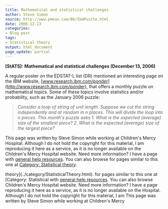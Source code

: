 ```yaml
---
title: Mathematical and statistical challenges
author: Steve Simon
source: http://www.pmean.com/06/IbmPuzzle.html
date: 2006-12-13
categories:
- Blog post
tags:
- Statistical theory
output: html_document
page_update: partial
---
```

**[StATS]:** **Mathematical and statistical
challenges (December 13, 2006)**

A regular poster on the EDSTAT-L list (DR) mentioned an interesting page
on the IBM website,
[www.research.ibm.com/ponder](http://www.research.ibm.com/ponder), that
offers a monthly puzzle on mathematical topics. Some of these topics
involve statistics and/or probability, such as the January 2006 puzzle:

> *Consider a loop of string of unit length. Suppose we cut the string
> independently and at random in n places. This will divide the loop
> into n pieces. This month's puzzle asks 1. What is the expected
> (average) size of the smallest piece? 2. What is the expected
> (average) size of the largest piece?*

This page was written by Steve Simon while working at Children's Mercy
Hospital. Although I do not hold the copyright for this material, I am
reproducing it here as a service, as it is no longer available on the
Children's Mercy Hospital website. Need more information? I have a page
with [general help resources](../GeneralHelp.html). You can also browse
for pages similar to this one at [Category: Statistical
theory](../category/StatisticalTheory.html).
<!---More--->
theory](../category/StatisticalTheory.html).
for pages similar to this one at [Category: Statistical
with [general help resources](../GeneralHelp.html). You can also browse
Children's Mercy Hospital website. Need more information? I have a page
reproducing it here as a service, as it is no longer available on the
Hospital. Although I do not hold the copyright for this material, I am
This page was written by Steve Simon while working at Children's Mercy

<!---Do not use
**[StATS]:** **Mathematical and statistical
This page was written by Steve Simon while working at Children's Mercy
Hospital. Although I do not hold the copyright for this material, I am
reproducing it here as a service, as it is no longer available on the
Children's Mercy Hospital website. Need more information? I have a page
with [general help resources](../GeneralHelp.html). You can also browse
for pages similar to this one at [Category: Statistical
theory](../category/StatisticalTheory.html).
page_update: partial
--->

